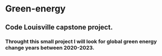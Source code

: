 # Green-energy

## Code Louisville capstone project.

### Throught this small project I will look for global green energy change years between 2020-2023. 
